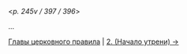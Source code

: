 
<*p. 245v / 397 / 396*> 

... 

[Главы церковного правила](README.md)
| [2. (Начало утрени) →](01.md)

